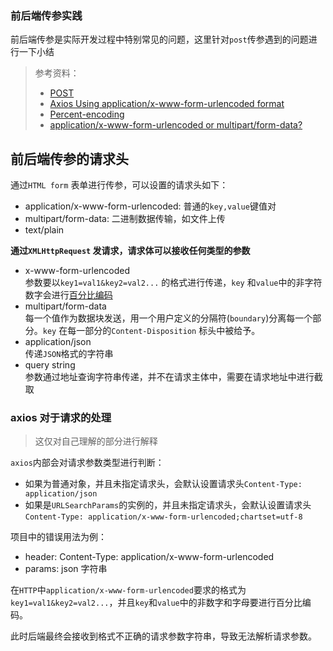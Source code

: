 ### 前后端传参实践

前后端传参是实际开发过程中特别常见的问题，这里针对`post`传参遇到的问题进行一下小结

> 参考资料：
> * [POST](https://developer.mozilla.org/en-US/docs/Web/HTTP/Methods/POST)
> * [Axios Using application/x-www-form-urlencoded format](https://github.com/axios/axios#using-applicationx-www-form-urlencoded-format)
> * [Percent-encoding](https://developer.mozilla.org/en-US/docs/Glossary/percent-encoding)
> * [application/x-www-form-urlencoded or multipart/form-data?](https://stackoverflow.com/questions/4007969/application-x-www-form-urlencoded-or-multipart-form-data) 
## 前后端传参的请求头

通过`HTML form` 表单进行传参，可以设置的请求头如下：
* application/x-www-form-urlencoded: 普通的`key,value`键值对
* multipart/form-data: 二进制数据传输，如文件上传
* text/plain

**通过`XMLHttpRequest` 发请求，请求体可以接收任何类型的参数**
* x-www-form-urlencoded  
  参数要以`key1=val1&key2=val2...` 的格式进行传递，`key` 和`value`中的非字符数字会进行[百分比编码](https://developer.mozilla.org/en-US/docs/Glossary/percent-encoding)
* multipart/form-data  
  每一个值作为数据块发送，用一个用户定义的分隔符(`boundary`)分离每一个部分。`key` 在每一部分的`Content-Disposition` 标头中被给予。
* application/json  
  传递`JSON`格式的字符串
* query string  
  参数通过地址查询字符串传递，并不在请求主体中，需要在请求地址中进行截取

### axios 对于请求的处理
> 这仅对自己理解的部分进行解释 

`axios`内部会对请求参数类型进行判断： 
* 如果为普通对象，并且未指定请求头，会默认设置请求头`Content-Type: application/json`
* 如果是`URLSearchParams`的实例的，并且未指定请求头，会默认设置请求头`Content-Type: application/x-www-form-urlencoded;chartset=utf-8`

项目中的错误用法为例：  
* header: Content-Type: application/x-www-form-urlencoded
* params: json 字符串

在`HTTP`中`application/x-www-form-urlencoded`要求的格式为`key1=val1&key2=val2...`，并且`key`和`value`中的非数字和字母要进行百分比编码。

此时后端最终会接收到格式不正确的请求参数字符串，导致无法解析请求参数。

